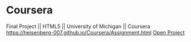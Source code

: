 # Coursera
Final Project || HTML5 || University of Michigan || Coursera
https://heisenberg-007.github.io/Coursera/Assignment.html
<a href="https://heisenberg-007.github.io/Coursera/Assignment.html">Open Project</a>
